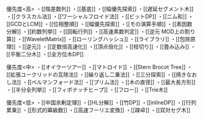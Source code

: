 優先度<高>
・[[階差数列]]
・[[基底]]
・[[幅優先探索]]
・[[遅延セグメント木]]
・[[クラスカル法]]
・[[ワーシャルフロイド法]]
・[[ビットDP]]
・[[ニム和]]
・[[GCDとLCM]]
・[[位相整順]]
・[[幅優先探索]]
・[[モの演算手順]]
・[[素因数分解]]
・[[約数列挙]]
・[[回転行列]]
・[[高速素数判定]]
・[[逆元 MOD上の割り算]]
・[[WaveletMatrix]]
・[[ローリングハッシュ]]
・[[ライブラリ]]
・[[包除原理]]
・[[逆元]]
・[[定数倍高速化]]
・[[頂点倍化]]
・[[枝切り]]
・[[畳み込み]]
・[[平衡二分木]]
・[[全方位木DP]]

優先度<中>
・[[オイラーツアー]]
・[[マトロイド]]
・[[Stern Brocot Tree]]
・[[拡張ユークリッドの互除法]]
・[[繰り返し二乗法]]
・[[三分探索]]
・[[焼きなおし法]]
・[[ベルマンフォード法]]
・[[プリム法]]
・[[木の直径]]
・[[最大長方形]]
・[[半分全列挙]]
・[[フィボナッチヒープ]]
・[[フロー]]
・[[Trie木]]

優先度<低>
・[[中国余剰定理]]
・[[HL分解]]
・[[竹DP]]
・[[inlineDP]]
・[[行列累乗]]
・[[形式的冪級数]]
・[[高速フーリエ変換]]
・[[疎卓]]
・[[双対セグ木]]
